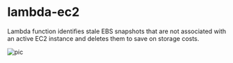 # lambda-ec2
Lambda function identifies stale EBS snapshots that are not associated with an active EC2 instance and deletes them to save on storage costs.

![pic](https://github.com/user-attachments/assets/e6bbac64-e55e-4036-879f-6047ed4d3ae2)
